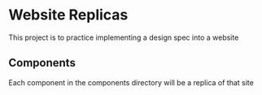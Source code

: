 # Website Replicas

This project is to practice implementing a design spec into a website

## Components

Each component in the components directory will be a replica of that site
